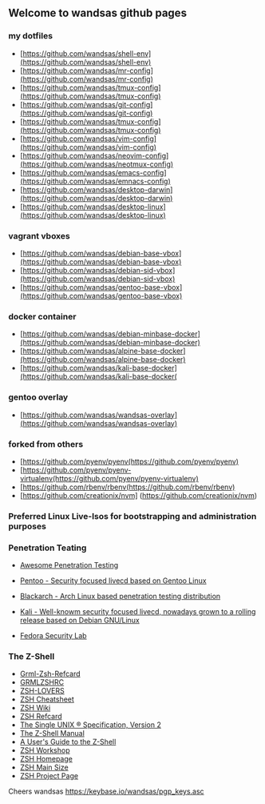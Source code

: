 
## Welcome to wandsas github pages


### my dotfiles

* [https://github.com/wandsas/shell-env](https://github.com/wandsas/shell-env)
* [https://github.com/wandsas/mr-config](https://github.com/wandsas/mr-config)
* [https://github.com/wandsas/tmux-config](https://github.com/wandsas/tmux-config)
* [https://github.com/wandsas/git-config](https://github.com/wandsas/git-config)
* [https://github.com/wandsas/tmux-config](https://github.com/wandsas/tmux-config)
* [https://github.com/wandsas/vim-config](https://github.com/wandsas/vim-config)
* [https://github.com/wandsas/neovim-config](https://github.com/wandsas/neotmux-config)
* [https://github.com/wandsas/emacs-config](https://github.com/wandsas/emnacs-config)
* [https://github.com/wandsas/desktop-darwin](https://github.com/wandsas/desktop-darwin)
* [https://github.com/wandsas/desktop-linux](https://github.com/wandsas/desktop-linux)

### vagrant vboxes

* [https://github.com/wandsas/debian-base-vbox](https://github.com/wandsas/debian-base-vbox)
* [https://github.com/wandsas/debian-sid-vbox](https://github.com/wandsas/debian-sid-vbox)
* [https://github.com/wandsas/gentoo-base-vbox](https://github.com/wandsas/gentoo-base-vbox)

### docker container

* [https://github.com/wandsas/debian-minbase-docker](https://github.com/wandsas/debian-minbase-docker)
* [https://github.com/wandsas/alpine-base-docker](https://github.com/wandsas/alpine-base-docker)
* [https://github.com/wandsas/kali-base-docker](https://github.com/wandsas/kali-base-docker(

### gentoo overlay

* [https://github.com/wandsas/wandsas-overlay](https://github.com/wandsas/wandsas-overlay)

### forked from others

* [https://github.com/pyenv/pyenv(https://github.com/pyenv/pyenv)
* [https://github.com/pyenv/pyenv-virtualenv(https://github.com/pyenv/pyenv-virtualenv)
* [https://github.com/rbenv/rbenv(https://github.com/rbenv/rbenv)
* [https://github.com/creationix/nvm] (https://github.com/creationix/nvm)

### Preferred Linux Live-Isos for bootstrapping and administration purposes

### Penetration Teating

* [Awesome Penetration Testing](https://github.com/enaqx/awesome-pentest)
* [Pentoo - Security focused livecd based on Gentoo Linux](https://github.com/enaqx/awesome-pentest)
* [Blackarch - Arch Linux based penetration testing distribution](https://www.blackarch.org/)
* [Kali - Well-knowm security focused livecd, nowadays grown to a rolling release based on Debian GNU/Linux](https://www.kali.org/)

* [Fedora Security Lab](https://labs.fedoraproject.org/en/security/)

### The Z-Shell

* [Grml-Zsh-Refcard](https://grml.org/zsh/grml-zsh-refcard.pdf)
* [GRMLZSHRC](https://grml.org/zsh/grmlzshrc.html)
* [ZSH-LOVERS](https://grml.org/zsh/zsh-lovers.html)
* [ZSH Cheatsheet](http://www.rayninfo.co.uk/tips/zshtips.html)
* [ZSH Wiki](http://zshwiki.org/home/)
* [ZSH Refcard](http://www.bash2zsh.com/zsh_refcard/refcard.pdf)
* [The Single UNIX ® Specification, Version 2](http://pubs.opengroup.org/onlinepubs/007908799/xcu/shellix.html)
* [The Z-Shell Manual](http://zsh.sourceforge.net/Doc/zsh_a4.pdf)
* [A User's Guide to the Z-Shell](http://zsh.sourceforge.net/Guide/zshguide.html)
* [ZSH Workshop](https://www-s.acm.illinois.edu/workshops/zsh/toc.html)
* [ZSH Homepage](http://www.zsh.org/)
* [ZSH Main Size](http://zsh.sourceforge.net/)
* [ZSH Project Page](https://sourceforge.net/projects/zsh/)


Cheers wandsas
<https://keybase.io/wandsas/pgp_keys.asc>
